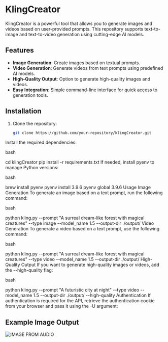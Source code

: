 # KlingCreator

KlingCreator is a powerful tool that allows you to generate images and videos based on user-provided prompts. This repository supports text-to-image and text-to-video generation using cutting-edge AI models.

## Features
- **Image Generation**: Create images based on textual prompts.
- **Video Generation**: Generate videos from text prompts using predefined AI models.
- **High-Quality Output**: Option to generate high-quality images and videos.
- **Easy Integration**: Simple command-line interface for quick access to generation tools.

## Installation

1. Clone the repository:

   ```bash
   git clone https://github.com/your-repository/klingCreator.git
Install the required dependencies:

bash

cd klingCreator
pip install -r requirements.txt
If needed, install pyenv to manage Python versions:

bash

brew install pyenv
pyenv install 3.9.6
pyenv global 3.9.6
Usage
Image Generation
To generate an image based on a text prompt, run the following command:

bash

python kling.py --prompt "A surreal dream-like forest with magical creatures" --type image --model_name 1.5 --output-dir ./output/
Video Generation
To generate a video based on a text prompt, use the following command:

bash

python kling.py --prompt "A surreal dream-like forest with magical creatures" --type video --model_name 1.5 --output-dir ./output/
High-Quality Output
If you want to generate high-quality images or videos, add the --high-quality flag:

bash

python kling.py --prompt "A futuristic city at night" --type video --model_name 1.5 --output-dir ./output/ --high-quality
Authentication
If authentication is required for the API, retrieve the authentication cookie from your browser and pass it using the -U argument:





## Example Image Output
![IMAGE FROM AUDIO](https://github.com/user-attachments/assets/adff37ab-5af0-490c-9ff5-eaf93e7b4884)
